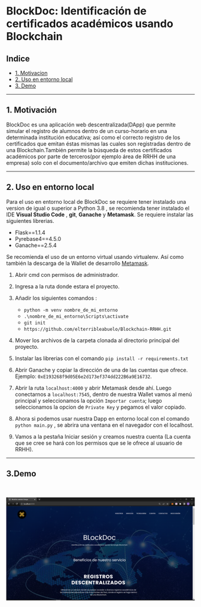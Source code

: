 # BlockDoc: Identificación de certificados académicos usando Blockchain

## Indice

- [1. Motivacion](#1-Motivacion)
- [2. Uso en entorno local](#2-Uso-en-entorno-local)
- [3. Demo](#3-Demo)

---

## 1. Motivación

BlockDoc es una aplicación web descentralizada(DApp) que permite simular el registro de alumnos dentro de un curso-horario en una determinada institución educativa; así como el correcto registro de los certificados que emitan éstas mismas las cuales son registradas dentro de una Blockchain.También permite la búsqueda de estos certificados académicos por parte de terceros(por ejemplo área de RRHH de una empresa) solo con el documento/archivo que emiten dichas instituciones.

---

## 2. Uso en entorno local

Para el uso en entorno local de BlockDoc se requiere tener instalado una version de igual o superior a Python 3.8 , se recomienda tener instalado el IDE **Visual Studio Code** , **git**, **Ganache** y **Metamask**. Se requiere instalar las siguientes librerias.

- Flask==1.1.4
- Pyrebase4==4.5.0
- Ganache==2.5.4

Se recomienda el uso de un entorno virtual usando virtualenv. Así como también la descarga de la Wallet de desarrollo [Metamask](https://metamask.io/).

1. Abrir cmd con permisos de administrador.

2. Ingresa a la ruta donde estara el proyecto.

3. Añadir los siguientes comandos :

   - `python -m venv nombre_de_mi_entorno`
   - `.\nombre_de_mi_entorno\Scripts\activate`
   - `git init`
   - `https://github.com/elterribleabuelo/Blockchain-RRHH.git`

4. Mover los archivos de la carpeta clonada al directorio principal del proyecto.

5. Instalar las librerias con el comando `pip install -r requirements.txt`

6. Abrir Ganache y copiar la dirección de una de las cuentas que ofrece. Ejemplo: `0xE193268f9d05E6e2d173ef374dd222B6a9E16732`.

7. Abrir la ruta `localhost:4000` y abrir Metamask desde ahí. Luego conectarnos a `localhost:7545`, dentro de nuestra Wallet vamos al menú principal y seleccionamos la opción `Importar cuenta`; luego seleccionamos la opcion de `Private Key` y pegamos el valor copiado.

8. Ahora si podemos usar nuestra Dapp en entorno local con el comando `python main.py` , se abrira una ventana en el navegador con el localhost.

9. Vamos a la pestaña Iniciar sesión y creamos nuestra cuenta (La cuenta que se cree se hará con los permisos que se le ofrece al usuario de RRHH).

---

## 3.Demo

<div style="text-align: center;">
  <br><br/>
  <a href = "https://www.youtube.com/watch?v=L9emh3EUuXQ"><img src="assets/PortadaBlockDoc.png"></a>
  <br><br/>
</div>
